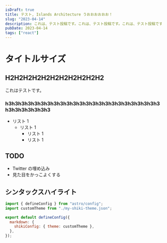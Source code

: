 ```yaml
---
isDraft: true
title: テスト, Islands Architecture うおおおおおお！
slug: "2023-04-14"
description: これは、テスト投稿です。これは、テスト投稿です。これは、テスト投稿です。 これは、テスト投稿です。 これは、テスト投稿です。 これは、テスト投稿です。 これは、テスト投稿です。
pubDate: 2023-04-14
tags: ["react"]
---
```


# タイトルサイズ

## H2H2H2H2H2H2H2H2H2H2H2

これはテストです。

### h3h3h3h3h3h3h3h3h3h3h3h3h3h3h3h3h3h3h3h3h3h3h3h3h3h3h3h3h3h3h3

- リスト 1
  - リスト 1
    - リスト 1
    - リスト 1

## TODO

- Twitter の埋め込み
- 見た目をかっこよくする

## シンタックスハイライト

```js
import { defineConfig } from "astro/config";
import customTheme from "./my-shiki-theme.json";

export default defineConfig({
  markdown: {
    shikiConfig: { theme: customTheme },
  },
});
```
